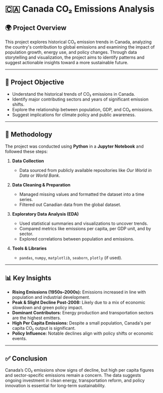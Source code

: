 # 🇨🇦 Canada CO₂ Emissions Analysis

## 🌍 Project Overview

This project explores historical CO₂ emission trends in Canada, analyzing the country's contribution to global emissions and examining the impact of population growth, energy use, and policy changes. Through data storytelling and visualization, the project aims to identify patterns and suggest actionable insights toward a more sustainable future.

---

## 🎯 Project Objective

- Understand the historical trends of CO₂ emissions in Canada.
- Identify major contributing sectors and years of significant emission shifts.
- Explore the relationship between population, GDP, and CO₂ emissions.
- Suggest implications for climate policy and public awareness.

---

## 🧠 Methodology

The project was conducted using **Python** in a **Jupyter Notebook** and followed these steps:

1. **Data Collection**
   - Data sourced from publicly available repositories like *Our World in Data* or *World Bank*.

2. **Data Cleaning & Preparation**
   - Managed missing values and formatted the dataset into a time series.
   - Filtered out Canadian data from the global dataset.

3. **Exploratory Data Analysis (EDA)**
   - Used statistical summaries and visualizations to uncover trends.
   - Compared metrics like emissions per capita, per GDP unit, and by sector.
   - Explored correlations between population and emissions.

4. **Tools & Libraries**
   - `pandas`, `numpy`, `matplotlib`, `seaborn`, `plotly` (if used).

---

## 📊 Key Insights

- **Rising Emissions (1950s–2000s):** Emissions increased in line with population and industrial development.
- **Peak & Slight Decline Post-2008:** Likely due to a mix of economic slowdown and green policy impact.
- **Dominant Contributors:** Energy production and transportation sectors are the highest emitters.
- **High Per Capita Emissions:** Despite a small population, Canada's per capita CO₂ output is significant.
- **Policy Influence:** Notable declines align with policy shifts or economic events.

---

## ✅ Conclusion

Canada’s CO₂ emissions show signs of decline, but high per capita figures and sector-specific emissions remain a concern. The data suggests ongoing investment in clean energy, transportation reform, and policy innovation is essential for long-term sustainability.



